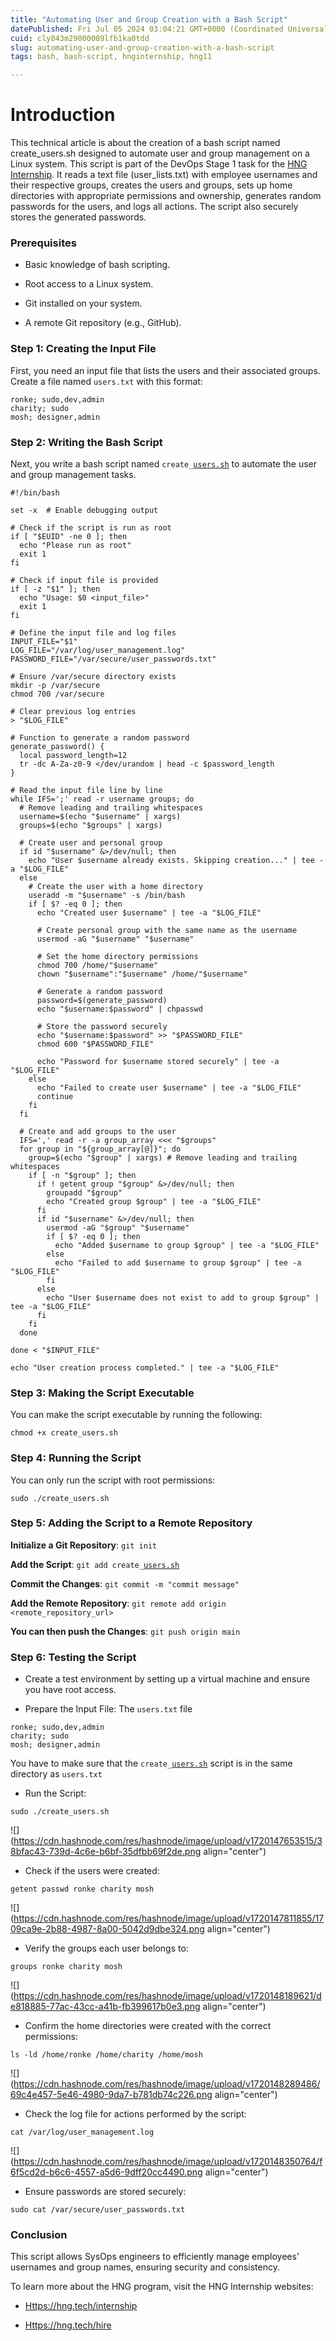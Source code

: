 ```yaml
---
title: "Automating User and Group Creation with a Bash Script"
datePublished: Fri Jul 05 2024 03:04:21 GMT+0000 (Coordinated Universal Time)
cuid: cly843m29000009lfb1ka0tdd
slug: automating-user-and-group-creation-with-a-bash-script
tags: bash, bash-script, hnginternship, hng11

---
```


# Introduction

This technical article is about the creation of a bash script named create\_users.sh designed to automate user and group management on a Linux system. This script is part of the DevOps Stage 1 task for the [HNG Internship](Https://hng.tech/internship). It reads a text file (user\_lists.txt) with employee usernames and their respective groups, creates the users and groups, sets up home directories with appropriate permissions and ownership, generates random passwords for the users, and logs all actions. The script also securely stores the generated passwords.

### Prerequisites

* Basic knowledge of bash scripting.
    
* Root access to a Linux system.
    
* Git installed on your system.
    
* A remote Git repository (e.g., GitHub).
    

### Step 1: Creating the Input File

First, you need an input file that lists the users and their associated groups. Create a file named `users.txt` with this format:

```basic
ronke; sudo,dev,admin
charity; sudo
mosh; designer,admin
```

### Step 2: Writing the Bash Script

Next, you write a bash script named `create_`[`users.sh`](http://users.sh) to automate the user and group management tasks.

```basic
#!/bin/bash

set -x  # Enable debugging output

# Check if the script is run as root
if [ "$EUID" -ne 0 ]; then
  echo "Please run as root"
  exit 1
fi

# Check if input file is provided
if [ -z "$1" ]; then
  echo "Usage: $0 <input_file>"
  exit 1
fi

# Define the input file and log files
INPUT_FILE="$1"
LOG_FILE="/var/log/user_management.log"
PASSWORD_FILE="/var/secure/user_passwords.txt"

# Ensure /var/secure directory exists
mkdir -p /var/secure
chmod 700 /var/secure

# Clear previous log entries
> "$LOG_FILE"

# Function to generate a random password
generate_password() {
  local password_length=12
  tr -dc A-Za-z0-9 </dev/urandom | head -c $password_length
}

# Read the input file line by line
while IFS=';' read -r username groups; do
  # Remove leading and trailing whitespaces
  username=$(echo "$username" | xargs)
  groups=$(echo "$groups" | xargs)

  # Create user and personal group
  if id "$username" &>/dev/null; then
    echo "User $username already exists. Skipping creation..." | tee -a "$LOG_FILE"
  else
    # Create the user with a home directory
    useradd -m "$username" -s /bin/bash
    if [ $? -eq 0 ]; then
      echo "Created user $username" | tee -a "$LOG_FILE"

      # Create personal group with the same name as the username
      usermod -aG "$username" "$username"

      # Set the home directory permissions
      chmod 700 /home/"$username"
      chown "$username":"$username" /home/"$username"

      # Generate a random password
      password=$(generate_password)
      echo "$username:$password" | chpasswd

      # Store the password securely
      echo "$username:$password" >> "$PASSWORD_FILE"
      chmod 600 "$PASSWORD_FILE"

      echo "Password for $username stored securely" | tee -a "$LOG_FILE"
    else
      echo "Failed to create user $username" | tee -a "$LOG_FILE"
      continue
    fi
  fi

  # Create and add groups to the user
  IFS=',' read -r -a group_array <<< "$groups"
  for group in "${group_array[@]}"; do
    group=$(echo "$group" | xargs) # Remove leading and trailing whitespaces
    if [ -n "$group" ]; then
      if ! getent group "$group" &>/dev/null; then
        groupadd "$group"
        echo "Created group $group" | tee -a "$LOG_FILE"
      fi
      if id "$username" &>/dev/null; then
        usermod -aG "$group" "$username"
        if [ $? -eq 0 ]; then
          echo "Added $username to group $group" | tee -a "$LOG_FILE"
        else
          echo "Failed to add $username to group $group" | tee -a "$LOG_FILE"
        fi
      else
        echo "User $username does not exist to add to group $group" | tee -a "$LOG_FILE"
      fi
    fi
  done

done < "$INPUT_FILE"

echo "User creation process completed." | tee -a "$LOG_FILE"
```

### Step 3: Making the Script Executable

You can make the script executable by running the following:

```basic
chmod +x create_users.sh
```

### Step 4: Running the Script

You can only run the script with root permissions:

```basic
sudo ./create_users.sh
```

### Step 5: Adding the Script to a Remote Repository

**Initialize a Git Repository**: `git init`

**Add the Script**: `git add create_`[`users.sh`](http://users.sh)

**Commit the Changes**: `git commit -m "commit message"`

**Add the Remote Repository**: `git remote add origin <remote_repository_url>`

**You can then push the Changes**: `git push origin main`

### Step 6: Testing the Script

* Create a test environment by setting up a virtual machine and ensure you have root access.
    
* Prepare the Input File: The `users.txt` file
    

```basic
ronke; sudo,dev,admin
charity; sudo
mosh; designer,admin
```

You have to make sure that the `create_`[`users.sh`](http://users.sh) script is in the same directory as `users.txt`

* Run the Script:
    

```basic
sudo ./create_users.sh
```

![](https://cdn.hashnode.com/res/hashnode/image/upload/v1720147653515/38bfac43-739d-4c6e-b6bf-35dfbb69f2de.png align="center")

* Check if the users were created:
    

```basic
getent passwd ronke charity mosh
```

![](https://cdn.hashnode.com/res/hashnode/image/upload/v1720147811855/1709ca9e-2b88-4987-8a00-5042d9dbe324.png align="center")

* Verify the groups each user belongs to:
    

```basic
groups ronke charity mosh
```

![](https://cdn.hashnode.com/res/hashnode/image/upload/v1720148189621/de818885-77ac-43cc-a41b-fb399617b0e3.png align="center")

* Confirm the home directories were created with the correct permissions:
    

```basic
ls -ld /home/ronke /home/charity /home/mosh
```

![](https://cdn.hashnode.com/res/hashnode/image/upload/v1720148289486/69c4e457-5e46-4980-9da7-b781db74c226.png align="center")

* Check the log file for actions performed by the script:
    

```basic
cat /var/log/user_management.log
```

![](https://cdn.hashnode.com/res/hashnode/image/upload/v1720148350764/f6f5cd2d-b6c6-4557-a5d6-9dff20cc4490.png align="center")

* Ensure passwords are stored securely:
    

```basic
sudo cat /var/secure/user_passwords.txt
```

### **Conclusion**

This script allows SysOps engineers to efficiently manage employees' usernames and group names, ensuring security and consistency.

To learn more about the HNG program, visit the HNG Internship websites:

* [Https://hng.tech/internship](Https://hng.tech/internship)
    
* [Https://hng.tech/hire](Https://hng.tech/hire)